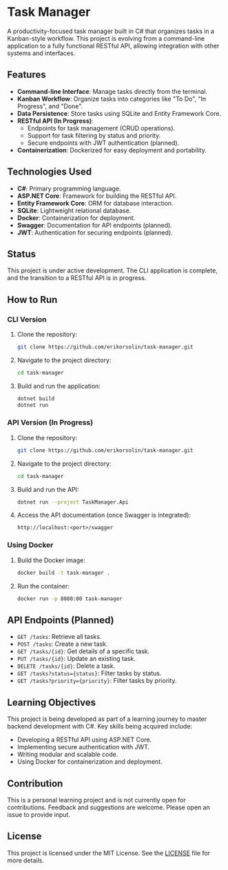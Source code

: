 # Task Manager

A productivity-focused task manager built in C# that organizes tasks in a Kanban-style workflow. This project is evolving from a command-line application to a fully functional RESTful API, allowing integration with other systems and interfaces.

## Features

- **Command-line Interface**: Manage tasks directly from the terminal.
- **Kanban Workflow**: Organize tasks into categories like "To Do", "In Progress", and "Done".
- **Data Persistence**: Store tasks using SQLite and Entity Framework Core.
- **RESTful API (In Progress)**:
  - Endpoints for task management (CRUD operations).
  - Support for task filtering by status and priority.
  - Secure endpoints with JWT authentication (planned).
- **Containerization**: Dockerized for easy deployment and portability.

## Technologies Used

- **C#**: Primary programming language.
- **ASP.NET Core**: Framework for building the RESTful API.
- **Entity Framework Core**: ORM for database interaction.
- **SQLite**: Lightweight relational database.
- **Docker**: Containerization for deployment.
- **Swagger**: Documentation for API endpoints (planned).
- **JWT**: Authentication for securing endpoints (planned).

## Status

This project is under active development. The CLI application is complete, and the transition to a RESTful API is in progress.

## How to Run

### CLI Version
1. Clone the repository:
   ```bash
   git clone https://github.com/erikorsolin/task-manager.git
   ```
2. Navigate to the project directory:
   ```bash
   cd task-manager
   ```
3. Build and run the application:
   ```bash
   dotnet build
   dotnet run
   ```

### API Version (In Progress)
1. Clone the repository:
   ```bash
   git clone https://github.com/erikorsolin/task-manager.git
   ```
2. Navigate to the project directory:
   ```bash
   cd task-manager
   ```
3. Build and run the API:
   ```bash
   dotnet run --project TaskManager.Api
   ```
4. Access the API documentation (once Swagger is integrated):
   ```
   http://localhost:<port>/swagger
   ```

### Using Docker
1. Build the Docker image:
   ```bash
   docker build -t task-manager .
   ```
2. Run the container:
   ```bash
   docker run -p 8080:80 task-manager
   ```

## API Endpoints (Planned)

- `GET /tasks`: Retrieve all tasks.
- `POST /tasks`: Create a new task.
- `GET /tasks/{id}`: Get details of a specific task.
- `PUT /tasks/{id}`: Update an existing task.
- `DELETE /tasks/{id}`: Delete a task.
- `GET /tasks?status={status}`: Filter tasks by status.
- `GET /tasks?priority={priority}`: Filter tasks by priority.

## Learning Objectives

This project is being developed as part of a learning journey to master backend development with C#. Key skills being acquired include:
- Developing a RESTful API using ASP.NET Core.
- Implementing secure authentication with JWT.
- Writing modular and scalable code.
- Using Docker for containerization and deployment.

## Contribution

This is a personal learning project and is not currently open for contributions. Feedback and suggestions are welcome. Please open an issue to provide input.

## License

This project is licensed under the MIT License. See the [LICENSE](LICENSE) file for more details.
